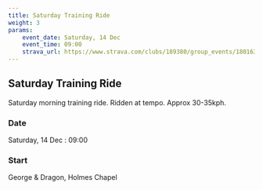 ```yaml
---
title: Saturday Training Ride
weight: 3
params:
    event_date: Saturday, 14 Dec
    event_time: 09:00
    strava_url: https://www.strava.com/clubs/189380/group_events/1801637
---
```


## Saturday Training Ride 

Saturday morning training ride. Ridden at tempo. Approx 30-35kph.

### Date

Saturday, 14 Dec : 09:00

### Start

George &amp; Dragon, Holmes Chapel


